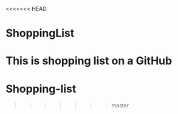 <<<<<<< HEAD
# ShoppingList
This is shopping list on a GitHub
=======
# Shopping-list
>>>>>>> master

